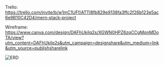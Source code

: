 Trello: https://trello.com/invite/b/w1mC1UFf/ATTI8fb829e9138fa3ffc2f26b123e5ac6e9B10C42D4/mern-stack-project

Wireframe: https://www.canva.com/design/DAFhUkilq2s/XGWN0HPZ6zqCCgMqnMDoTA/view?utm_content=DAFhUkilq2s&utm_campaign=designshare&utm_medium=link&utm_source=publishsharelink

![ERD](expense-tracker-erd.jpg)
